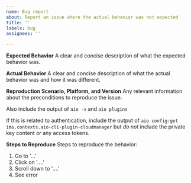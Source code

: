 ```yaml
---
name: Bug report
about: Report an issue where the actual behavior was not expected
title: ''
labels: bug
assignees: ''

---
```


**Expected Behavior**
A clear and concise description of what the expected behavior was.

**Actual Behavior**
A clear and concise description of what the actual behavior was and how it was different.

**Reproduction Scenario, Platform, and Version**
Any relevant information about the preconditions to reproduce the issue.

Also include the output of `aio -v` and `aio plugins`

If this is related to authentication, include the output of `aio config:get ims.contexts.aio-cli-plugin-cloudmanager` but *do not* include the private key content *or* any access tokens.

**Steps to Reproduce**
Steps to reproduce the behavior:
1. Go to '...'
2. Click on '....'
3. Scroll down to '....'
4. See error
